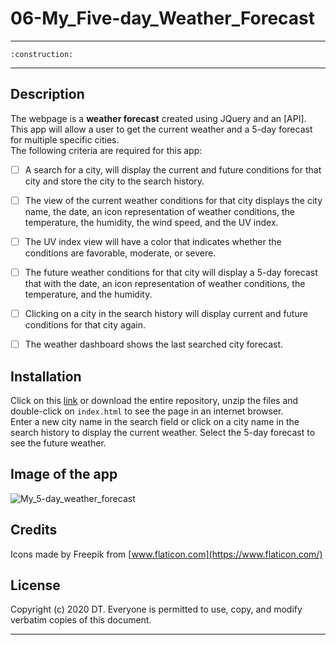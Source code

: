# 06-My_Five-day_Weather_Forecast

---
    :construction:

---

## Description 
The webpage is a __weather forecast__ created using JQuery and an [API]. This app will allow a user to get the current weather and a 5-day forecast for multiple specific cities.  
The following criteria are required for this app:  
- [ ] A search for a city, will display the current and future conditions for that city and store the city to the search history.  
- [ ] The view of the current weather conditions for that city displays the city name, the date, an icon representation of weather conditions, the temperature, the humidity, the wind speed, and the UV index.    
- [ ] The UV index view will have a color that indicates whether the conditions are favorable, moderate, or severe.  
- [ ] The future weather conditions for that city will display a 5-day forecast that with the date, an icon representation of weather conditions, the temperature, and the humidity.  
- [ ] Clicking on a city in the search history will display current and future conditions for that city again.  
- [ ] The weather dashboard shows the last searched city forecast.  


## Installation

Click on this [link] or download the entire repository, unzip the files and double-click on `index.html` to see the page in an internet browser.  
Enter a new city name in the search field or click on a city name in the search history to display the current weather. Select the 5-day forecast to see the future weather.


## Image of the app

![My_5-day_weather_forecast](./assets/images/#)

## Credits
 
Icons made by Freepik from [www.flaticon.com](https://www.flaticon.com/)


## License

Copyright (c) 2020 DT. Everyone is permitted to use, copy, and modify verbatim copies of this document.

---
[link]: https://delph-sunny.github.io/06-My_5days_Weather_Forecast
[OpenWeather API]: https://openweathermap.org/api
